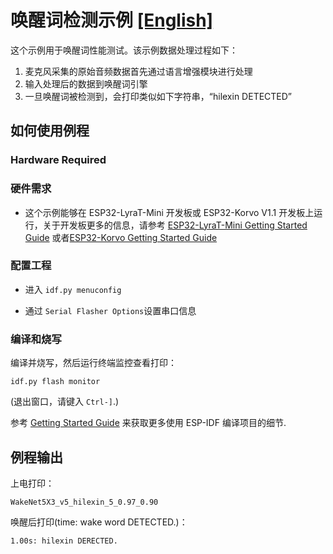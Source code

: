 # 唤醒词检测示例 [[English]](./README.md)


这个示例用于唤醒词性能测试。该示例数据处理过程如下：
1. 麦克风采集的原始音频数据首先通过语言增强模块进行处理
2. 输入处理后的数据到唤醒词引擎
3. 一旦唤醒词被检测到，会打印类似如下字符串，“hilexin DETECTED”


## 如何使用例程

### Hardware Required
### 硬件需求

- 这个示例能够在 ESP32-LyraT-Mini 开发板或 ESP32-Korvo V1.1 开发板上运行，关于开发板更多的信息，请参考 [ESP32-LyraT-Mini Getting Started Guide](https://docs.espressif.com/projects/esp-adf/en/latest/get-started/get-started-esp32-lyrat-mini.html) 或者[ESP32-Korvo Getting Started Guide](https://github.com/espressif/esp-skainet/blob/master/docs/en/hw-reference/esp32/user-guide-esp32-korvo-v1.1.md)


### 配置工程

* 进入 `idf.py menuconfig`

* 通过 `Serial Flasher Options`设置串口信息

### 编译和烧写

编译并烧写，然后运行终端监控查看打印：

```
idf.py flash monitor
```

(退出窗口，请键入 ``Ctrl-]``.)

参考 [Getting Started Guide](https://docs.espressif.com/projects/esp-idf/en/stable/get-started-cmake/index.html) 来获取更多使用 ESP-IDF 编译项目的细节.

## 例程输出

上电打印：

```
WakeNet5X3_v5_hilexin_5_0.97_0.90
```

唤醒后打印(time: wake word DETECTED.)：

```
1.00s: hilexin DERECTED.
```
